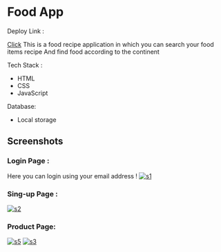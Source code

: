 
# Food App 
Deploy Link :

<a href="thefoodappp.netlify.app">Click</a>
This is a food recipe application in which you can search your food items recipe 
And find food according to the continent

Tech Stack :
- HTML
- CSS
- JavaScript

Database:
- Local storage


## Screenshots

<!-- ![App Screenshot](https://drive.google.com/file/d/1Zfd-FvsNV2TufZKuHwKB8I0kjxgmZT0e/view?usp=sharing) -->
### Login Page : 
Here you can login using your email address !
<a href="https://im.ge/i/1sp8RT"><img src="https://i.im.ge/2022/09/19/1sp8RT.s1.png" alt="s1" border="0"></a>

### Sing-up Page : 
<a href="https://im.ge/i/1spg90"><img src="https://i.im.ge/2022/09/19/1spg90.s2.png" alt="s2" border="0"></a>

### Product Page:
<a href="https://im.ge/i/1spcuW"><img src="https://i.im.ge/2022/09/19/1spcuW.s5.png" alt="s5" border="0"></a>
<a href="https://im.ge/i/1spYkr"><img src="https://i.im.ge/2022/09/19/1spYkr.s3.png" alt="s3" border="0"></a>



